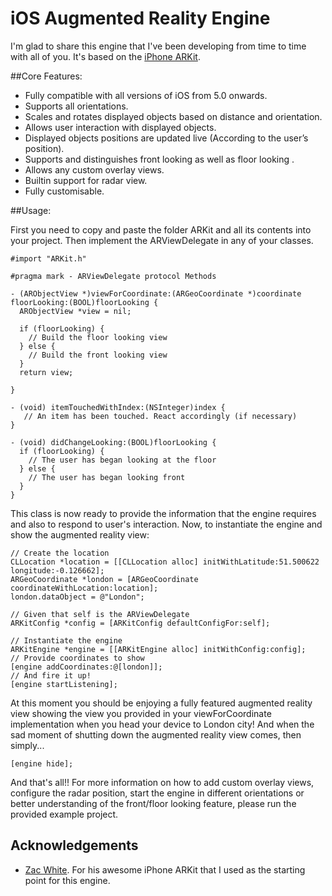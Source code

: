 iOS Augmented Reality Engine
=========

I'm glad to share this engine that I've been developing from time to time with all of you. It's based on the [iPhone ARKit](https://github.com/zac/iphonearkit).

##Core Features:

 * Fully compatible with all versions of iOS from 5.0 onwards.
 * Supports all orientations.
 * Scales and rotates displayed objects based on distance and orientation.
 * Allows user interaction with displayed objects.
 * Displayed objects positions are updated live (According to the user’s position).
 * Supports and distinguishes front looking as well as floor looking .
 * Allows any custom overlay views.
 * Builtin support for radar view.
 * Fully customisable.

##Usage:

First you need to copy and paste the folder ARKit and all its contents into your project. Then implement the ARViewDelegate in any of your classes.

    #import "ARKit.h"

    #pragma mark - ARViewDelegate protocol Methods

    - (ARObjectView *)viewForCoordinate:(ARGeoCoordinate *)coordinate floorLooking:(BOOL)floorLooking {
      ARObjectView *view = nil;
    
      if (floorLooking) {
        // Build the floor looking view
      } else {
        // Build the front looking view
      }
      return view;

    }

    - (void) itemTouchedWithIndex:(NSInteger)index {
       // An item has been touched. React accordingly (if necessary)
    }

    - (void) didChangeLooking:(BOOL)floorLooking {
      if (floorLooking) {
        // The user has began looking at the floor    
      } else {
        // The user has began looking front
      }
    }
 
This class is now ready to provide the information that the engine requires and also to respond to user's interaction. Now, to instantiate the engine and show the augmented reality view:

    // Create the location
    CLLocation *location = [[CLLocation alloc] initWithLatitude:51.500622 longitude:-0.126662];
    ARGeoCoordinate *london = [ARGeoCoordinate coordinateWithLocation:location];
    london.dataObject = @"London";
    
    // Given that self is the ARViewDelegate
    ARKitConfig *config = [ARKitConfig defaultConfigFor:self];
    
    // Instantiate the engine
    ARKitEngine *engine = [[ARKitEngine alloc] initWithConfig:config];
    // Provide coordinates to show
    [engine addCoordinates:@[london]];
    // And fire it up!
    [engine startListening];

At this moment you should be enjoying a fully featured augmented reality view showing the view you provided in your viewForCoordinate implementation when you head your device to London city! And when the sad moment of shutting down the augmented reality view comes, then simply...

    [engine hide];

And that's all!! For more information on how to add custom overlay views, configure the radar position, start the engine in different orientations or better understanding of the front/floor looking feature, please run the provided example project.

## Acknowledgements

 * [Zac White](https://github.com/zac). For his awesome iPhone ARKit that I used as the starting point for this engine.



